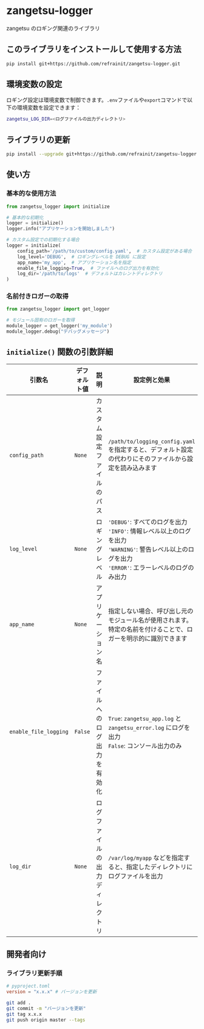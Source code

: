 # zangetsu-logger

zangetsu のロギング関連のライブラリ

## このライブラリをインストールして使用する方法

```bash
pip install git+https://github.com/refrainit/zangetsu-logger.git
```

## 環境変数の設定

ロギング設定は環境変数で制御できます。`.env`ファイルや`export`コマンドで以下の環境変数を設定できます：

```bash
zangetsu_LOG_DIR=<ログファイルの出力ディレクトリ>
```

## ライブラリの更新

```bash
pip install --upgrade git+https://github.com/refrainit/zangetsu-logger.git
```

## 使い方

### 基本的な使用方法

```python
from zangetsu_logger import initialize

# 基本的な初期化
logger = initialize()
logger.info("アプリケーションを開始しました")

# カスタム設定での初期化する場合
logger = initialize(
    config_path='/path/to/custom/config.yaml',  # カスタム設定がある場合
    log_level='DEBUG',  # ロギングレベルを DEBUG に設定
    app_name='my_app',  # アプリケーション名を指定
    enable_file_logging=True,  # ファイルへのログ出力を有効化
    log_dir='/path/to/logs'  # デフォルトはカレントディレクトリ
)
```

### 名前付きロガーの取得

```python
from zangetsu_logger import get_logger

# モジュール固有のロガーを取得
module_logger = get_logger('my_module')
module_logger.debug("デバッグメッセージ")
```

## `initialize()` 関数の引数詳細

| 引数名                | デフォルト値 | 説明                           | 設定例と効果                                                                                                                                              |
| --------------------- | ------------ | ------------------------------ | --------------------------------------------------------------------------------------------------------------------------------------------------------- |
| `config_path`         | `None`       | カスタム設定ファイルのパス     | `/path/to/logging_config.yaml` を指定すると、デフォルト設定の代わりにそのファイルから設定を読み込みます                                                   |
| `log_level`           | `None`       | ロギングレベル                 | `'DEBUG'`: すべてのログを出力<br>`'INFO'`: 情報レベル以上のログを出力<br>`'WARNING'`: 警告レベル以上のログを出力<br>`'ERROR'`: エラーレベルのログのみ出力 |
| `app_name`            | `None`       | アプリケーション名             | 指定しない場合、呼び出し元のモジュール名が使用されます。特定の名前を付けることで、ロガーを明示的に識別できます                                            |
| `enable_file_logging` | `False`      | ファイルへのログ出力を有効化   | `True`: `zangetsu_app.log` と `zangetsu_error.log` にログを出力<br>`False`: コンソール出力のみ                                                            |
| `log_dir`             | `None`       | ログファイルの出力ディレクトリ | `/var/log/myapp` などを指定すると、指定したディレクトリにログファイルを出力                                                                               |

## 開発者向け

### ライブラリ更新手順

```toml
# pyproject.toml
version = "x.x.x" # バージョンを更新
```

```bash
git add .
git commit -m "バージョンを更新"
git tag x.x.x
git push origin master --tags
```

